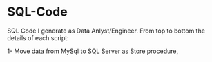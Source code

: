 # SQL-Code
SQL Code I generate as Data Anlyst/Engineer. From top to bottom the details of each script:

1- Move data from MySql to SQL Server as Store procedure, 
